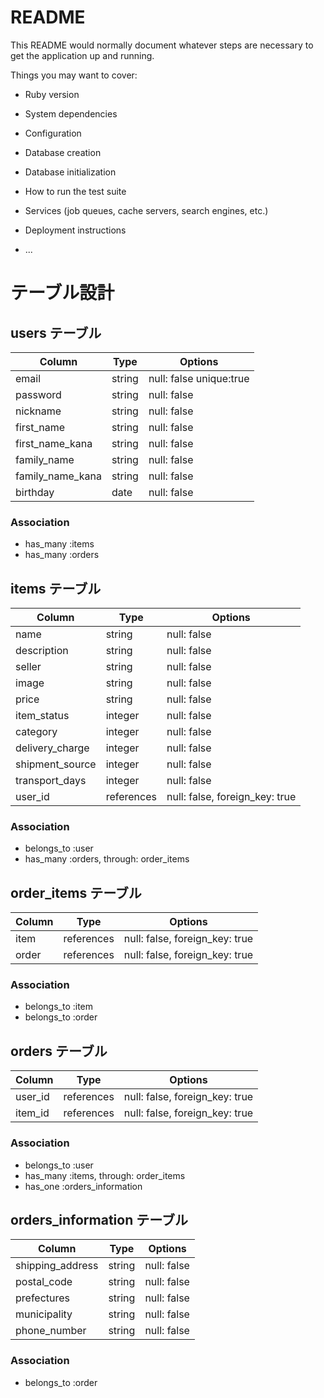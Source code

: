 # README

This README would normally document whatever steps are necessary to get the
application up and running.

Things you may want to cover:

* Ruby version

* System dependencies

* Configuration

* Database creation

* Database initialization

* How to run the test suite

* Services (job queues, cache servers, search engines, etc.)

* Deployment instructions

* ...
# テーブル設計

## users テーブル

| Column           | Type   | Options                 |
| ---------------- | ------ | ----------------------- |
| email            | string | null: false unique:true |
| password         | string | null: false             |
| nickname         | string | null: false             |
| first_name       | string | null: false             |
| first_name_kana  | string | null: false             |
| family_name      | string | null: false             |
| family_name_kana | string | null: false             |
| birthday         | date   | null: false             |

### Association

- has_many :items
- has_many :orders


## items テーブル

| Column              | Type        | Options                        |
| --------------------| ----------- | ------------------------------ |
| name                | string      | null: false                    |
| description         | string      | null: false                    |
| seller              | string      | null: false                    |
| image               | string      | null: false                    |
| price               | string      | null: false                    |
| item_status         | integer     | null: false                    |
| category            | integer     | null: false                    |
| delivery_charge     | integer     | null: false                    |
| shipment_source     | integer     | null: false                    |
| transport_days      | integer     | null: false                    |
| user_id             | references  | null: false, foreign_key: true |

### Association

- belongs_to :user
- has_many :orders, through: order_items



<!-- ordersが成立して初めて決定する情報は、items自体が保持すべきではない -->

## order_items テーブル

| Column  | Type       | Options                        |
| ------- | ---------- | ------------------------------ |
| item    | references | null: false, foreign_key: true |
| order   | references | null: false, foreign_key: true |

### Association

- belongs_to :item
- belongs_to :order


## orders テーブル

| Column                  | Type       | Options                        |
| ----------------------- | ---------- | ------------------------------ |
| user_id                 | references | null: false, foreign_key: true |
| item_id                 | references | null: false, foreign_key: true |

### Association

- belongs_to :user
- has_many :items, through: order_items
- has_one :orders_information



## orders_information テーブル

| Column                  | Type   | Options     |
| ----------------------- | ------ | ----------- |
| shipping_address        | string | null: false |
| postal_code             | string | null: false |
| prefectures             | string | null: false |
| municipality            | string | null: false |
| phone_number            | string | null: false |


### Association

- belongs_to :order



